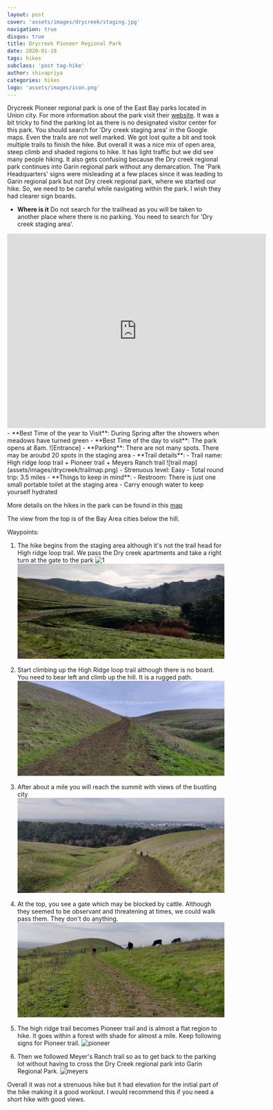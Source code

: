 ```yaml
---
layout: post
cover: 'assets/images/drycreek/staging.jpg'
navigation: true
disqus: true
title: Drycreek Pioneer Regional Park
date: 2020-01-18
tags: hikes
subclass: 'post tag-hike'
author: shivapriya
categories: hikes
logo: 'assets/images/icon.png'
---
```

Drycreek Pioneer regional park is one of the East Bay parks located in Union city. For more information about the park visit their [website](https://www.ebparks.org/parks/garin/default.htm). It was a bit tricky to find the parking lot as there is no designated visitor center for this park. You should search for 'Dry creek staging area' in the Google maps. Even the trails are not well marked. We got lost quite a bit and took multiple trails to finish the hike. But overall it was a nice mix of open area, steep climb and shaded regions to hike. It has light traffic but we did see many people hiking. It also gets confusing because the Dry creek regional park continues into Garin regional park without any demarcation. The 'Park Headquarters' signs were misleading at a few places since it was leading to Garin regional park but not Dry creek regional park, where we started our hike. So, we need to be careful while navigating within the park. I wish they had clearer sign boards.
 

- **Where is it** 
  Do not search for the trailhead as you will be taken to another place where there is no parking. You need to search for 'Dry creek staging area'.
<iframe src="https://www.google.com/maps/embed?pb=!1m18!1m12!1m3!1d3160.7759776827!2d-122.02008318505838!3d37.60743107979021!2m3!1f0!2f0!3f0!3m2!1i1024!2i768!4f13.1!3m3!1m2!1s0x808f956b24dcd4a5%3A0x12bee43743399afc!2sDry%20Creek%20Staging%20Area!5e0!3m2!1sen!2sus!4v1581988313020!5m2!1sen!2sus" width="600" height="450" frameborder="0" style="border:0;" allowfullscreen=""></iframe>
- **Best Time of the year to Visit**: During Spring after the showers when meadows have turned green
- **Best Time of the day to visit**: The park opens at 8am. ![Entrance]
- **Parking**: There are not many spots. There may be aroubd 20 spots in the staging area
- **Trail details**:   
  - Trail name: High ridge loop trail + Pioneer trail + Meyers Ranch trail
![trail map](assets/images/drycreek/trailmap.png)
  - Strenuous level: Easy
  - Total round trip: 3.5 miles
- **Things to keep in mind**: 
  - Restroom: There is just one small portable toilet at the staging area 
  - Carry enough water to keep yourself hydrated



More details on the hikes in the park can be found in this [map](https://www.ebparks.org/civicax/filebank/blobdload.aspx?BlobID=24310)

The view from the top is of the Bay Area cities below the hill.

Waypoints:

1. The hike begins from the staging area although it's not the trail head for High ridge loop trail. We pass the Dry creek apartments and take a right turn at the gate to the park
![1](assets/images/drycreek/1.jpg)
![2](assets/images/drycreek/2.jpg)

2. Start climbing up the High Ridge loop trail although there is no board. You need to bear left and climb up the hill. It is a rugged path.
![3](assets/images/drycreek/3.jpg)

3. After about a mile you will reach the summit with views of the bustling city
![4](assets/images/drycreek/4.jpg)

4. At the top, you see a gate which may be blocked by cattle. Although they seemed to be observant and threatening at times, we could walk pass them. They don't do anything. 
![gate](assets/images/drycreek/gate.jpg)

5. The high ridge trail becomes Pioneer trail and is almost a flat region to hike. It goes within a forest with shade for almost a mile. Keep following signs for Pioneer trail.
![pioneer](assets/images/drycreek/pioneer.jpg)

6. Then we followed Meyer's Ranch trail so as to get back to the parking lot without having to cross the Dry Creek regional park into Garin Regional Park.
![meyers](assets/images/drycreek/meyers.jpg)

Overall it was not a strenuous hike but it had elevation for the initial part of the hike making it a good workout. I would recommend this if you need a short hike with good views.

